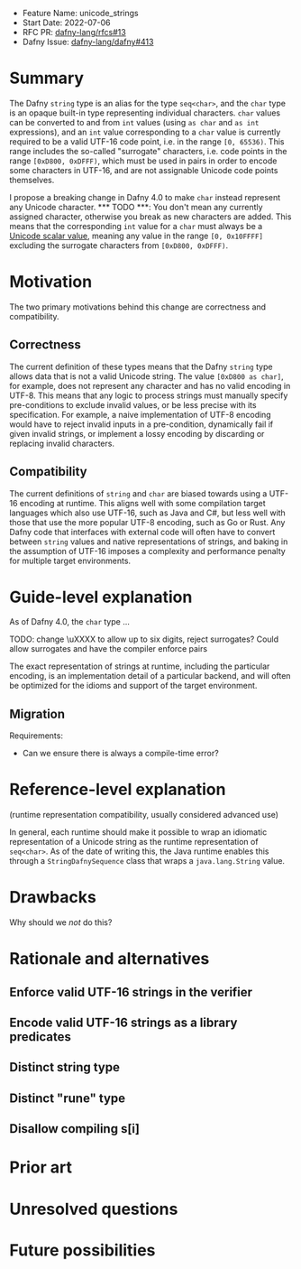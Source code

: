 - Feature Name: unicode_strings
- Start Date: 2022-07-06
- RFC PR: [dafny-lang/rfcs#13](https://github.com/dafny-lang/rfcs/pull/13)
- Dafny Issue: [dafny-lang/dafny#413](https://github.com/dafny-lang/dafny/issues/413)

# Summary
[summary]: #summary

The Dafny `string` type is an alias for the type `seq<char>`, and the `char` type is an opaque built-in type
representing individual characters. `char` values can be converted to and from `int` values (using `as char` and `as int` expressions),
and an `int` value corresponding to a `char` value is currently required to be a valid UTF-16 code point, i.e. in the range
`[0, 65536)`. This range includes the so-called "surrogate" characters, i.e. code points in the range `[0xD800, 0xDFFF)`, which must be used in pairs in order to encode some characters in UTF-16, and are not assignable Unicode code points themselves.

I propose a breaking change in Dafny 4.0 to make `char` instead represent any Unicode character.
*** TODO ***: You don't mean any currently assigned character, otherwise you break as new characters are added.
This means that the corresponding `int` value for a `char` must always be a [Unicode scalar value](https://www.unicode.org/versions/Unicode14.0.0/ch03.pdf#G7404), meaning any value in the range `[0, 0x10FFFF]` excluding the surrogate characters from `[0xD800, 0xDFFF)`.

# Motivation
[motivation]: #motivation

The two primary motivations behind this change are correctness and compatibility.

## Correctness

The current definition of these types means that the Dafny `string` type allows data that is not a valid Unicode string.
The value `[0xD800 as char]`, for example, does not represent any character and has no valid encoding in UTF-8.
This means that any logic to process strings must manually specify pre-conditions to exclude invalid values, or
be less precise with its specification. For example, a naive implementation of UTF-8 encoding would have to reject
invalid inputs in a pre-condition, dynamically fail if given invalid strings, or implement a lossy encoding by
discarding or replacing invalid characters.

## Compatibility

The current definitions of `string` and `char` are biased towards using a UTF-16 encoding at runtime.
This aligns well with some compilation target languages which also use UTF-16, such as Java and C#, 
but less well with those that use the more popular UTF-8 encoding, such as Go or Rust.
Any Dafny code that interfaces with external code will often have to convert between `string` values and
native representations of strings, and baking in the assumption of UTF-16 imposes a complexity and performance
penalty for multiple target environments.

# Guide-level explanation
[guide-level-explanation]: #guide-level-explanation

As of Dafny 4.0, the `char` type ...

TODO: change \uXXXX to allow up to six digits, reject surrogates? Could allow surrogates and have the compiler enforce pairs

The exact representation of strings at runtime, including the particular encoding,
is an implementation detail of a particular backend, and will often be optimized for the idioms and support
of the target environment.

## Migration

Requirements:

* Can we ensure there is always a compile-time error?

# Reference-level explanation
[reference-level-explanation]: #reference-level-explanation

(runtime representation compatibility, usually considered advanced use)

 In general, each runtime should make it possible to wrap an idiomatic representation of a Unicode string
 as the runtime representation of `seq<char>`. As of the date of writing this, the Java runtime enables this through
 a `StringDafnySequence` class that wraps a `java.lang.String` value.

# Drawbacks
[drawbacks]: #drawbacks

Why should we *not* do this?

# Rationale and alternatives
[rationale-and-alternatives]: #rationale-and-alternatives

## Enforce valid UTF-16 strings in the verifier

## Encode valid UTF-16 strings as a library predicates

## Distinct string type

## Distinct "rune" type

## Disallow compiling s[i] 

# Prior art
[prior-art]: #prior-art



# Unresolved questions
[unresolved-questions]: #unresolved-questions


# Future possibilities
[future-possibilities]: #future-possibilities

